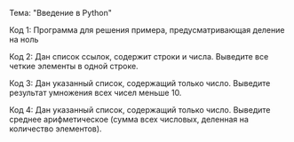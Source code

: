 Тема: "Введение в Python"

Код 1: Программа для решения примера, предусматривающая деление на ноль

Код 2: Дан список ссылок, содержит строки и числа. Выведите все четкие элементы в одной строке.

Код 3: Дан указанный список, содержащий только число. Выведите результат умножения всех чисел меньше 10.

Код 4: Дан указанный список, содержащий только число. Выведите среднее арифметическое (сумма всех числовых, деленная на количество элементов).
